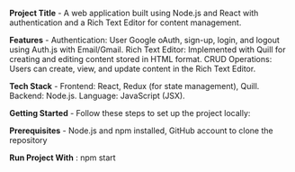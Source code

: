 **Project Title** -
A web application built using Node.js and React with authentication and a Rich Text Editor for content management.

**Features** -
Authentication: User Google oAuth, sign-up, login, and logout using Auth.js with Email/Gmail.
Rich Text Editor: Implemented with Quill for creating and editing content stored in HTML format.
CRUD Operations: Users can create, view, and update content in the Rich Text Editor.

**Tech Stack** -
Frontend: React, Redux (for state management), Quill.
Backend: Node.js.
Language: JavaScript (JSX).

**Getting Started** -
Follow these steps to set up the project locally:

**Prerequisites** -
Node.js and npm installed,
GitHub account to clone the repository

**Run Project With** : npm start
